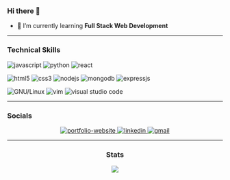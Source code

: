 ### Hi there 👋

<!--
**xtremeandroid/xtremeandroid** is a ✨ _special_ ✨ repository because its `README.md` (this file) appears on your GitHub profile.

<!-- Cover -->


<!--- 🔭 I’m currently working on ... -->

<!-- - 👯 I’m looking to collaborate on ... -->

- 📖 I’m currently learning **Full Stack Web Development**


<!-- - <span style="display: flex; align-items:center; gap: 6px" >📫 How to reach me :
  <a style="display: flex; align-items:center; gap: 6px" href="mailto:deongracias1@gmail.com" target="_blank"><img style="height: 22px" src="https://img.shields.io/badge/Gmail-D14836?style=for-the-badge&logo=gmail&logoColor=white" alt="gmail" /></a></span> -->

---

### Technical Skills

<p>
   <img style="" src="https://img.shields.io/badge/JavaScript-F7DF1E?style=for-the-badge&logo=javascript&logoColor=black" alt="javascript">
  <img style="" src="https://img.shields.io/badge/Python-14354C?style=for-the-badge&logo=python&logoColor=white" alt="python">
  <img style="" src="https://img.shields.io/badge/react-%2320232a.svg?style=for-the-badge&logo=react&logoColor=%2361DAFB" alt="react">
 
</p>

<p>
   <img style="" src="https://img.shields.io/badge/html5-%23E34F26.svg?style=for-the-badge&logo=html5&logoColor=white" alt="html5">
  <img style="" src="https://img.shields.io/badge/css3-%231572B6.svg?style=for-the-badge&logo=css3&logoColor=white" alt="css3"> 
  <img style="" src="https://img.shields.io/badge/Node.js-43853D?style=for-the-badge&logo=node.js&logoColor=white" alt="nodejs">
   <img style="" src="https://img.shields.io/badge/MongoDB-4EA94B?style=for-the-badge&logo=mongodb&logoColor=white" alt="mongodb">
  <img style="" src="https://img.shields.io/badge/Express.js-404D59?style=for-the-badge" alt="expressjs">
  
</p>


<p>
  <img style="" src="https://img.shields.io/badge/GNU%2FLinux-FCC624?style=for-the-badge&logo=linux&logoColor=black" alt="GNU/Linux">
<!--   <img style="" src="https://img.shields.io/badge/Arch_Linux-1793D1?style=for-the-badge&logo=arch-linux&logoColor=white" alt="archlinux"> -->
  <img style="" src="https://img.shields.io/badge/VIM-%2311AB00.svg?style=for-the-badge&logo=vim&logoColor=white" alt="vim">
  <img style="" src="https://img.shields.io/badge/Visual%20Studio%20Code-0078d7.svg?style=for-the-badge&logo=visual-studio-code&logoColor=white" alt="visual studio code">
  <!-- <img style="" src="https://img.shields.io/badge/Android%20Studio-3DDC84.svg?style=for-the-badge&logo=android-studio&logoColor=white" alt="android studio">
  <img style="" src="https://img.shields.io/badge/figma-%23F24E1E.svg?style=for-the-badge&logo=figma&logoColor=white" alt="figma"> -->
</p>
  
---

### Socials

<center>
  <a href="https://ayushhsingh.netlify.app/" target="blank">
    <img style="" src="https://img.shields.io/badge/Portfolio-%23000000.svg?style=for-the-badge&logo=firefox&logoColor=#FF7139" alt="portfolio-website" />
  </a>
  <a href="https://in.linkedin.com/in/ayushharendrasingh" target="_blank">
    <img style="" src="https://img.shields.io/badge/linkedin-%230077B5.svg?style=for-the-badge&logo=linkedin&logoColor=white" alt="linkedin" />
  </a>
  <a href="mailto:ayushsinghcareers@gmail.com" target="_blank">
    <img style="" src="https://img.shields.io/badge/Gmail-D14836?style=for-the-badge&logo=gmail&logoColor=white" alt="gmail" />
  </a>
<!--   <a href="https://drive.google.com/file/d/13oxZvlSSPzmt0gKFN63SEacct9SWIaOL/view?usp=sharing" target="_blank">
    <img style="" src="https://img.shields.io/badge/Instagram-E4405F?style=for-the-badge&logo=instagram&logoColor=white" alt="ig" />
  </a> -->
<!--   <a href="https://twitter.com/heyy_ayush" target="_blank">
    <img style="" src="https://img.shields.io/badge/Twitter-1DA1F2?style=for-the-badge&logo=twitter&logoColor=white" alt="ig" />
  </a> -->

---

### Stats
<!-- <div style="display: grid; place-items: center; width: 100%;"> -->
<div align="center">
  <img src="https://github-readme-stats.vercel.app/api?username=xtremeandroid&&show_icons=true&title_color=FFFFFF&icon_color=FFFFFF&text_color=FFFFFF&bg_color=121212" />
</div>

